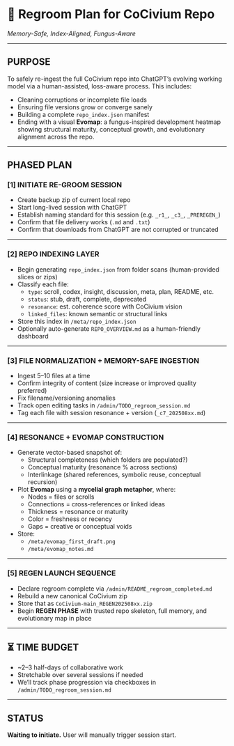 <!-- status: stub; target: 150+ words -->
<!-- Filename: admin_regroom_20250727.md -->

# 🧠 Regroom Plan for CoCivium Repo
*Memory-Safe, Index-Aligned, Fungus-Aware*

---

## PURPOSE

To safely re-ingest the full CoCivium repo into ChatGPT’s evolving working model via a human-assisted, loss-aware process. This includes:

- Cleaning corruptions or incomplete file loads
- Ensuring file versions grow or converge sanely
- Building a complete `repo_index.json` manifest
- Ending with a visual **Evomap**: a fungus-inspired development heatmap showing structural maturity, conceptual growth, and evolutionary alignment across the repo.

---

## PHASED PLAN

### [1] INITIATE RE-GROOM SESSION

- Create backup zip of current local repo
- Start long-lived session with ChatGPT
- Establish naming standard for this session (e.g. `_r1_`, `_c3_`, `_PREREGEN_`)
- Confirm that file delivery works (`.md` and `.txt`)
- Confirm that downloads from ChatGPT are not corrupted or truncated

---

### [2] REPO INDEXING LAYER

- Begin generating `repo_index.json` from folder scans (human-provided slices or zips)
- Classify each file:
  - `type`: scroll, codex, insight, discussion, meta, plan, README, etc.
  - `status`: stub, draft, complete, deprecated
  - `resonance`: est. coherence score with CoCivium vision
  - `linked_files`: known semantic or structural links
- Store this index in `/meta/repo_index.json`
- Optionally auto-generate `REPO_OVERVIEW.md` as a human-friendly dashboard

---

### [3] FILE NORMALIZATION + MEMORY-SAFE INGESTION

- Ingest 5–10 files at a time
- Confirm integrity of content (size increase or improved quality preferred)
- Fix filename/versioning anomalies
- Track open editing tasks in `/admin/TODO_regroom_session.md`
- Tag each file with session resonance + version (`_c7_202508xx.md`)

---

### [4] RESONANCE + EVOMAP CONSTRUCTION

- Generate vector-based snapshot of:
  - Structural completeness (which folders are populated?)
  - Conceptual maturity (resonance % across sections)
  - Interlinkage (shared references, symbolic reuse, conceptual recursion)
- Plot **Evomap** using a **mycelial graph metaphor**, where:
  - Nodes = files or scrolls
  - Connections = cross-references or linked ideas
  - Thickness = resonance or maturity
  - Color = freshness or recency
  - Gaps = creative or conceptual voids
- Store:
  - `/meta/evomap_first_draft.png`
  - `/meta/evomap_notes.md`

---

### [5] REGEN LAUNCH SEQUENCE

- Declare regroom complete via `/admin/README_regroom_completed.md`
- Rebuild a new canonical CoCivium zip
- Store that as `CoCivium-main_REGEN202508xx.zip`
- Begin **REGEN PHASE** with trusted repo skeleton, full memory, and evolutionary map in place

---

## ⏳ TIME BUDGET

- ~2–3 half-days of collaborative work
- Stretchable over several sessions if needed
- We’ll track phase progression via checkboxes in `/admin/TODO_regroom_session.md`

---

## STATUS

**Waiting to initiate.** User will manually trigger session start.



